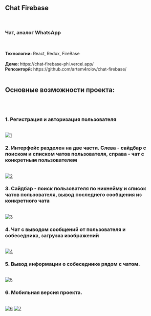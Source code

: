 
<div id="header">
  <h2>Chat Firebase</h2>
  <br/>
  <h3>Чат, аналог WhatsApp</h3>
  <br/>
  <br/>
  <strong>Технологии:</strong> React, Redux, FireBase
  <br/>
  <br/>
  <strong>Демо: </strong> https://chat-firebase-phi.vercel.app/
  <br/>
  <strong>Репозиторй:</strong> https://github.com/artem4rolov/chat-firebase/
  <br/>
  <br/>
  <h2>Основные возможности проекта:</h2>
  <br/>
  <br/>
  <h3>1. Регистрация и авторизация пользователя</h3>
  <br/>
  <a href="https://imgbb.com/"><img src="https://i.ibb.co/HPCDG2P/1.jpg" alt="1" border="0"></a>
  <br/>
  <h3>2. Интерфейс разделен на две части. Слева - сайдбар с поиском и списком чатов пользователя, справа - чат с конкретным пользователем</h3>
  <br/>
  <a href="https://ibb.co/sWy5Fqz"><img src="https://i.ibb.co/hYDXKVw/2.jpg" alt="2" border="0"></a>
  <br/>
  <h3>3. Сайдбар - поиск пользователя по никнейму и список чатов пользователя, вывод последнего сообщения из конкретного чата</h3>
  <br/>
  <a href="https://ibb.co/fSn8WSK"><img src="https://i.ibb.co/RSBhKSM/3.jpg" alt="3" border="0"></a>
  <br/>
  <h3>4. Чат с выводом сообщений от пользователя и собеседника, загрузка изображений</h3>
  <br/>
  <a href="https://ibb.co/dP3FXWL"><img src="https://i.ibb.co/gSXNQjP/4.jpg" alt="4" border="0"></a>
  <br/>
  <h3>5. Вывод информации о собеседнике рядом с чатом.</h3>
  <br/>
  <a href="https://ibb.co/y8hknWv"><img src="https://i.ibb.co/zS82hG9/5.jpg" alt="5" border="0"></a>
  <br/>
  <h3>6. Мобильная версия проекта.</h3>
  <br/>
  <a href="https://ibb.co/g91zzMb"><img src="https://i.ibb.co/c35DDcK/6.jpg" alt="6" border="0"></a>
  <a href="https://ibb.co/NVXwnVf"><img src="https://i.ibb.co/YR6vTRJ/7.jpg" alt="7" border="0"></a>
</div>
